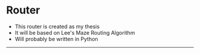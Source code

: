 # Router
- This router is created as my thesis
- It will be based on Lee's Maze Routing Algorithm
- Will probably be written in Python
---
